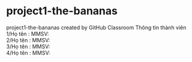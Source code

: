 # project1-the-bananas
project1-the-bananas created by GitHub Classroom
Thông tin thành viên<BR>
1/Họ tên : MMSV:<BR>
2/Họ tên : MMSV:<BR>
3/Họ tên : MMSV:<BR>
4/Họ tên : MMSV:<BR>
